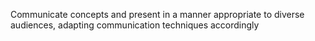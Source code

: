 Communicate concepts and present in a manner appropriate to diverse audiences, adapting communication techniques accordingly